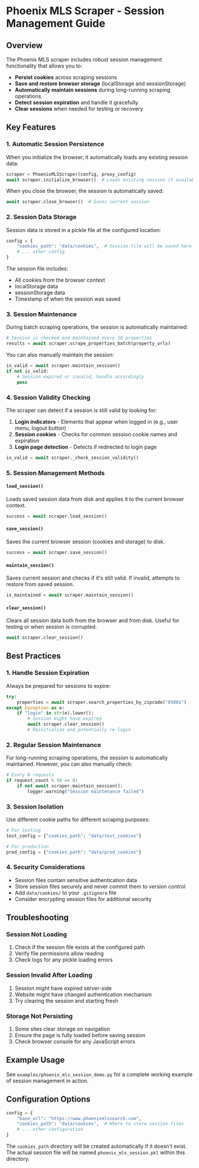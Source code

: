 # Phoenix MLS Scraper - Session Management Guide

## Overview

The Phoenix MLS scraper includes robust session management functionality that allows you to:

- **Persist cookies** across scraping sessions
- **Save and restore browser storage** (localStorage and sessionStorage)
- **Automatically maintain sessions** during long-running scraping operations
- **Detect session expiration** and handle it gracefully
- **Clear sessions** when needed for testing or recovery

## Key Features

### 1. Automatic Session Persistence

When you initialize the browser, it automatically loads any existing session data:

```python
scraper = PhoenixMLSScraper(config, proxy_config)
await scraper.initialize_browser()  # Loads existing session if available
```

When you close the browser, the session is automatically saved:

```python
await scraper.close_browser()  # Saves current session
```

### 2. Session Data Storage

Session data is stored in a pickle file at the configured location:

```python
config = {
    "cookies_path": "data/cookies",  # Session file will be saved here
    # ... other config
}
```

The session file includes:
- All cookies from the browser context
- localStorage data
- sessionStorage data
- Timestamp of when the session was saved

### 3. Session Maintenance

During batch scraping operations, the session is automatically maintained:

```python
# Session is checked and maintained every 10 properties
results = await scraper.scrape_properties_batch(property_urls)
```

You can also manually maintain the session:

```python
is_valid = await scraper.maintain_session()
if not is_valid:
    # Session expired or invalid, handle accordingly
    pass
```

### 4. Session Validity Checking

The scraper can detect if a session is still valid by looking for:

1. **Login indicators** - Elements that appear when logged in (e.g., user menu, logout button)
2. **Session cookies** - Checks for common session cookie names and expiration
3. **Login page detection** - Detects if redirected to login page

```python
is_valid = await scraper._check_session_validity()
```

### 5. Session Management Methods

#### `load_session()` 
Loads saved session data from disk and applies it to the current browser context.

```python
success = await scraper.load_session()
```

#### `save_session()`
Saves the current browser session (cookies and storage) to disk.

```python
success = await scraper.save_session()
```

#### `maintain_session()`
Saves current session and checks if it's still valid. If invalid, attempts to restore from saved session.

```python
is_maintained = await scraper.maintain_session()
```

#### `clear_session()`
Clears all session data both from the browser and from disk. Useful for testing or when session is corrupted.

```python
await scraper.clear_session()
```

## Best Practices

### 1. Handle Session Expiration

Always be prepared for sessions to expire:

```python
try:
    properties = await scraper.search_properties_by_zipcode("85001")
except Exception as e:
    if "login" in str(e).lower():
        # Session might have expired
        await scraper.clear_session()
        # Reinitialize and potentially re-login
```

### 2. Regular Session Maintenance

For long-running scraping operations, the session is automatically maintained. However, you can also manually check:

```python
# Every N requests
if request_count % 50 == 0:
    if not await scraper.maintain_session():
        logger.warning("Session maintenance failed")
```

### 3. Session Isolation

Use different cookie paths for different scraping purposes:

```python
# For testing
test_config = {"cookies_path": "data/test_cookies"}

# For production
prod_config = {"cookies_path": "data/prod_cookies"}
```

### 4. Security Considerations

- Session files contain sensitive authentication data
- Store session files securely and never commit them to version control
- Add `data/cookies/` to your `.gitignore` file
- Consider encrypting session files for additional security

## Troubleshooting

### Session Not Loading

1. Check if the session file exists at the configured path
2. Verify file permissions allow reading
3. Check logs for any pickle loading errors

### Session Invalid After Loading

1. Session might have expired server-side
2. Website might have changed authentication mechanism
3. Try clearing the session and starting fresh

### Storage Not Persisting

1. Some sites clear storage on navigation
2. Ensure the page is fully loaded before saving session
3. Check browser console for any JavaScript errors

## Example Usage

See `examples/phoenix_mls_session_demo.py` for a complete working example of session management in action.

## Configuration Options

```python
config = {
    "base_url": "https://www.phoenixmlssearch.com",
    "cookies_path": "data/cookies",  # Where to store session files
    # ... other configuration
}
```

The `cookies_path` directory will be created automatically if it doesn't exist. The actual session file will be named `phoenix_mls_session.pkl` within this directory.